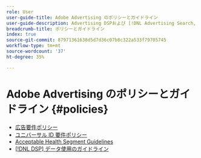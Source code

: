 ```yaml
---
role: User
user-guide-title: Adobe Advertising のポリシーとガイドライン
user-guide-description: Advertising DSPおよび [!DNL Advertising Search, Social, & Commerce].
breadcrumb-title: ポリシーとガイドライン
index: true
source-git-commit: 87971361638d5d7d36c07b8c322a533f79705745
workflow-type: tm+mt
source-wordcount: '37'
ht-degree: 35%

---
```



# Adobe Advertising のポリシーとガイドライン {#policies}

+ [広告要件ポリシー](/help/policies/ad-requirements-policy.md)
+ [ユニバーサル ID 要件ポリシー](/help/policies/universal-id-policy.md)
+ [Acceptable Health Segment Guidelines](/help/policies/health-segment-guidelines.md)
+ [[!DNL DSP] データ使用のガイドライン](/help/policies/data-usage-guidelines.md)
